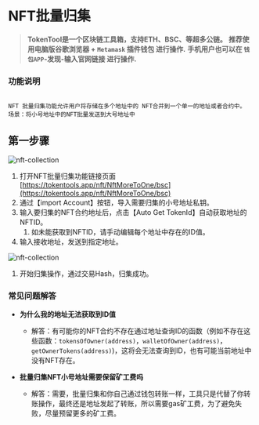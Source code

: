 # NFT批量归集

> **TokenTool是一个区块链工具箱，支持ETH、BSC、等超多公链。**
> **推荐使用电脑版谷歌浏览器 + `Metamask` 插件钱包 进行操作.**
> **手机用户也可以在 `钱包APP`-发现-输入官网链接 进行操作.**

### 功能说明

```

NFT 批量归集功能允许用户将存储在多个地址中的 NFT合并到一个单一的地址或者合约中。
场景：将小号地址中的NFT批量发送到大号地址中

```

## 第一步骤

![nft-collection](../.gitbook/assets/nft/image-20231117171115512.png)

1. 打开NFT批量归集功能链接页面 [https://tokentools.app/nft/NftMoreToOne/bsc](https://tokentools.app/nft/NftMoreToOne/bsc)
2. 通过【import Account】按钮，导入需要归集的小号地址私钥。
3. 输入要归集的NFT合约地址后，点击【Auto Get TokenId】自动获取地址的NFTID。
   1. 如未能获取到NFTID，请手动编辑每个地址中存在的ID值。
4. 输入接收地址，发送到指定地址。

![nft-collection](../.gitbook/assets/nft/image-20231117172628892.png)

1. 开始归集操作，通过交易Hash，归集成功。





### 常见问题解答

- **为什么我的地址无法获取到ID值**
  - 解答：有可能你的NFT合约不存在通过地址查询ID的函数（例如不存在这些函数：`tokensOfOwner(address)`，`walletOfOwner(address)`，`getOwnerTokens(address)`)，这将会无法查询到ID，也有可能当前地址中没有NFT存在。

- **批量归集NFT小号地址需要保留矿工费吗**
  - 解答：需要，批量归集和你自己通过钱包转账一样，工具只是代替了你转账操作，最终还是地址发起了转账，所以需要gas矿工费，为了避免失败，尽量预留更多的矿工费。
